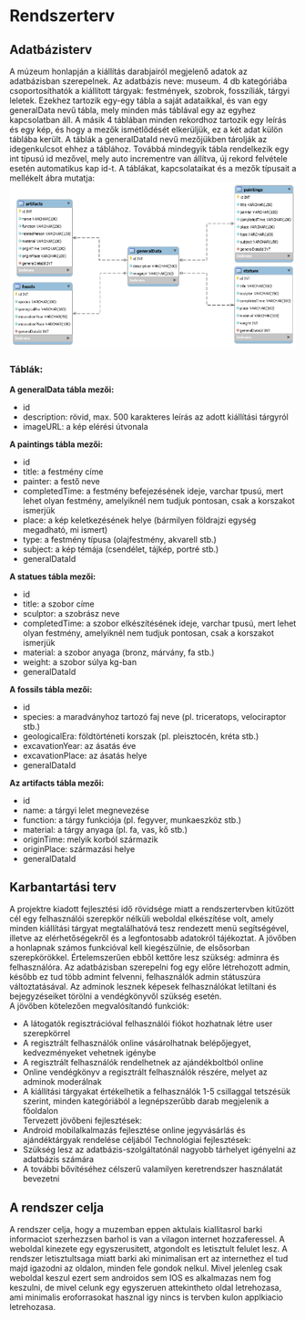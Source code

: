 # Rendszerterv

## Adatbázisterv

A múzeum honlapján a kiállítás darabjairól megjelenő adatok az adatbázisban szerepelnek. Az adatbázis neve: museum. 4 db kategóriába csoportosíthatók a kiállított tárgyak: festmények, szobrok, fosszíliák, tárgyi leletek. Ezekhez tartozik egy-egy tábla a saját adataikkal, és van egy generalData nevű tábla, mely minden más táblával egy az egyhez kapcsolatban áll. A másik 4 táblában minden rekordhoz tartozik egy leírás és egy kép, és hogy a mezők ismétlődését elkerüljük, ez a két adat külön táblába került. A táblák a generalDataId nevű mezőjükben tárolják az idegenkulcsot ehhez a táblához. Továbbá mindegyik tábla rendelkezik egy int típusú id mezővel, mely auto incrementre van állítva, új rekord felvétele esetén automatikus kap id-t.  A táblákat, kapcsolataikat és a mezők típusait a mellékelt ábra mutatja: 
![Adatbázis EER diagram](Abrak/database.png)

### Táblák:

**A generalData tábla mezői:**
- id
- description: rövid, max. 500 karakteres leírás az adott kiállítási tárgyról
- imageURL: a kép elérési útvonala

**A paintings tábla mezői:**
- id
- title: a festmény címe
- painter: a festő neve
- completedTime: a festmény befejezésének ideje, varchar tpusú, mert lehet olyan festmény, amelyiknél nem tudjuk pontosan, csak a korszakot ismerjük
- place: a kép keletkezésének helye (bármilyen földrajzi egység megadható, mi ismert)
- type: a festmény típusa (olajfestmény, akvarell stb.)
- subject: a kép témája (csendélet, tájkép, portré stb.)
- generalDataId

**A statues tábla mezői:**
- id
- title: a szobor címe
- sculptor: a szobrász neve
- completedTime: a szobor elkészítésének ideje, varchar tpusú, mert lehet olyan festmény, amelyiknél nem tudjuk pontosan, csak a korszakot ismerjük
- material: a szobor anyaga (bronz, márvány, fa stb.)
- weight: a szobor súlya kg-ban
- generalDataId

**A fossils tábla mezői:**
- id
- species: a maradványhoz tartozó faj neve (pl. triceratops, velociraptor stb.)
- geologicalEra: földtörténeti korszak (pl. pleisztocén, kréta stb.)
- excavationYear: az ásatás éve
- excavationPlace: az ásatás helye
- generalDataId

**Az artifacts tábla mezői:**
- id
- name: a tárgyi lelet megnevezése
- function: a tárgy funkciója (pl. fegyver, munkaeszköz stb.)
- material: a tárgy anyaga (pl. fa, vas, kő stb.)
- originTime: melyik korból származik
- originPlace: származási helye
- generalDataId

## Karbantartási terv
A projektre kiadott fejlesztési idő rövidsége miatt a rendszertervben kitűzött cél egy felhasználói szerepkör nélküli weboldal elkészítése volt, amely minden kiállítási tárgyat megtalálhatóvá tesz rendezett menü segítségével, illetve az elérhetőségekről és a legfontosabb adatokról tájékoztat. A jövőben a honlapnak számos funkcióval kell kiegészülnie, de elsősorban szerepkörökkel. Értelemszerűen ebből kettőre lesz szükség: adminra és felhasználóra. Az adatbázisban szerepelni fog egy előre létrehozott admin, később ez tud több admint felvenni, felhasználók admin státuszúra változtatásával. Az adminok lesznek képesek felhasználókat letiltani és bejegyzéseiket törölni a vendégkönyvől szükség esetén.  
A jövőben kötelezően megvalósítandó funkciók:  
- A látogatók regisztrációval felhasználói fiókot hozhatnak létre user szerepkörrel
- A regisztrált felhasználók online vásárolhatnak belépőjegyet, kedvezményeket vehetnek igénybe
- A regisztrált felhasználók rendelhetnek az ajándékboltból online
- Online vendégkönyv a regisztrált felhasználók részére, melyet az adminok moderálnak
- A kiállítási tárgyakat értékelhetik a felhasználók 1-5 csillaggal tetszésük szerint, minden kategóriából a legnépszerűbb darab megjelenik a főoldalon  
Tervezett jövőbeni fejlesztések:
- Android mobilalkalmazás fejlesztése online jegyvásárlás és ajándéktárgyak rendelése céljából
Technológiai fejlesztések:
- Szükség lesz az adatbázis-szolgáltatónál nagyobb tárhelyet igényelni az adatbázis számára
- A további bővítéséhez célszerű valamilyen keretrendszer használatát bevezetni

## A rendszer celja
A rendszer celja, hogy a muzemban eppen aktulais kiallitasrol barki informaciot szerhezzsen barhol is van a vilagon internet hozzaferessel.
A weboldal kinezete egy egyszerusitett, atgondolt es letisztult felulet lesz.
A rendszer letisztultsaga miatt barki aki minimalisan ert az internethez el tud majd igazodni az oldalon, minden fele gondok nelkul.
Mivel jelenleg csak weboldal keszul ezert sem androidos sem IOS es alkalmazas nem fog keszulni, de mivel celunk egy egyszeruen attekintheto oldal letrehozasa, ami minimalis eroforrasokat hasznal igy nincs is tervben kulon applkiacio letrehozasa.
